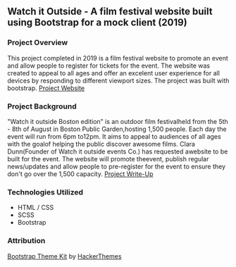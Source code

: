## Watch it Outside - A film festival website built using Bootstrap for a mock client (2019)
### Project Overview
This project completed in 2019 is a film festival website to promote an event and allow people to register for tickets for the event. The website was created to appeal to all ages and offer an excelent user experience for all devices by responding to different viewport sizes. The project was built with bootstrap. [Project Website](https://mint-made.github.io/watch-it-outside/ "Watch it Outside - Film Festival")

### Project Background
"Watch it outside Boston edition" is an outdoor film festivalheld from the 5th - 8th of August in Boston Public Garden,hosting 1,500 people. Each day the event will run from 6pm to12pm. It aims to appeal to audiences of all ages with the goalof helping the public discover awesome films. Clara Dunn(Founder of Watch it outside events Co.) has requested awebsite to be built for the event. The website will promote theevent, publish regular news/updates and allow people to pre-register for the event to ensure they don't go over the 1,500 capacity. [Project Write-Up](https://github.com/mint-made/watch-it-outside/blob/master/Project%20Design%20Brief "Project Design Brief.pdf")

### Technologies Utilized
- HTML / CSS
- SCSS
- Bootstrap

### Attribution
[Bootstrap Theme Kit](https://github.com/HackerThemes/theme-kit) by [HackerThemes](https://hackerthemes.com)
